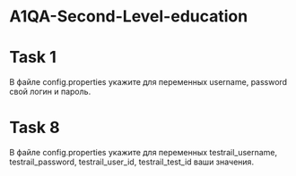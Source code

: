 # A1QA-Second-Level-education
# Task 1
В файле config.properties укажите для переменных username, password свой логин и пароль.
# Task 8
В файле config.properties укажите для переменных testrail_username, testrail_password, testrail_user_id, testrail_test_id ваши значения.
